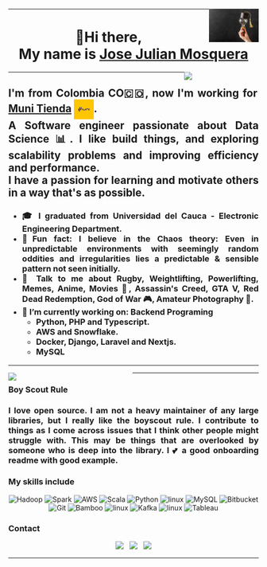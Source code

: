 <a href="https://github.com/JoseJulianMosqueraFuli/JoseJulianMosqueraFuli/blob/main/images/learn-ligth.png"> <img height="auto" width="100" align='right' border-radius="50%" src="https://github.com/JoseJulianMosqueraFuli/JoseJulianMosqueraFuli/blob/main/images/learn-ligth.png"></a>

---

<h1 align="center">👋Hi there,<br>My name is <a href="https://www.linkedin.com/in/jose-julian-mosquera-fuli/">Jose Julian Mosquera</a></h1>
<p>
  <a href="https://media-exp1.licdn.com/dms/image/C5603AQFs2YztVmWJLQ/profile-displayphoto-shrink_800_800/0/1633187862495?e=1672876800&v=beta&t=T8nZpP-WZwjcPUkM0iPP2EiXwu03-znaXujAhK9G63M"><img width="150" align='right' src="https://media-exp1.licdn.com/dms/image/C5603AQFs2YztVmWJLQ/profile-displayphoto-shrink_800_800/0/1633187862495?e=1672876800&v=beta&t=T8nZpP-WZwjcPUkM0iPP2EiXwu03-znaXujAhK9G63M"></a>
</p>

---

<h2 align="justify">I'm from Colombia CO🇨🇴, now I'm working for <a href=https://munitienda.com/> Muni Tienda</a>
<a href="https://github.com/JoseJulianMosqueraFuli/JoseJulianMosqueraFuli/blob/main/images/MuniLogo.png"><img width="40" align='center' src="https://github.com/JoseJulianMosqueraFuli/JoseJulianMosqueraFuli/blob/main/images/MuniLogo.png"></a>.<br>A Software engineer passionate about Data Science 📊. I like build things, and exploring scalability problems and improving efficiency and performance.<br>
I have a passion for learning and motivate others in a way that's as possible.<br> </h2>
<h3 align="justify">
    <ul type="A">
        <li>🎓 I graduated from Universidad del Cauca - Electronic Engineering Department.</li>
        <li>🥸Fun fact:</b> I believe in the <b>Chaos theory</b>: Even in unpredictable environments with seemingly random oddities and irregularities lies a predictable & sensible pattern not seen initially.</li>
        <li>💬 Talk to me about Rugby, Weightlifting, Powerlifting, Memes, Anime, Movies 🎥, Assassin's Creed, GTA V, Red Dead Redemption, God of War 🎮, Amateur Photography 📸.
        <li>🔭 I’m currently working on:
 	    Backend Programing
    		<ul>
               <li> Python, PHP and Typescript.
		        <li>AWS and Snowflake.
    		    <li>Docker, Django, Laravel and Nextjs.
		        <li>MySQL
            </ul>
        </li>
        </ul></h3>

  ---

 <p>
  <img width="250" align='left' src="https://www.flaticon.com/free-icon/boy-scout_2733336?term=scout&page=1&position=1&page=1&position=1&related_id=2733336&origin=search">
</p>

--- 
### Boy Scout Rule
<h3 align="justify">I love open source.  I am not a heavy maintainer of any large libraries, but I really like the boyscout rule.  I contribute to things as I come across issues that I think other people might struggle with.  This may be things that are overlooked by someone who is deep into the library.  I 💕 a good onboarding readme with good example.</h3

---

### My skills include

<p align="center">
	<img title="Hadoop" alt="Hadoop" src="https://raw.githubusercontent.com/Thomas-George-T/Thomas-George-T/master/assets/hadoop.svg" width="70" height="40" />
	<img title="Spark" alt="Spark" src="https://raw.githubusercontent.com/Thomas-George-T/Thomas-George-T/master/assets/apache_spark.svg" width="80" height="50" />
	<img title="AWS" alt="AWS" src="https://raw.githubusercontent.com/Thomas-George-T/Thomas-George-T/master/assets/aws.svg" width="60" height="40" />
	<img title="Scala" alt="Scala" src="https://raw.githubusercontent.com/Thomas-George-T/Thomas-George-T/master/assets/scala.svg" width="40" height="40" />
	<img title="Python" alt="Python" src="https://raw.githubusercontent.com/Thomas-George-T/Thomas-George-T/master/assets/python.svg" width="40" height="40" />
	<img title="R" alt="linux" src="https://raw.githubusercontent.com/Thomas-George-T/Thomas-George-T/master/assets/r-lang.svg" width="55" />
	<img title="MySQL" alt="MySQL" src="https://raw.githubusercontent.com/Thomas-George-T/Thomas-George-T/master/assets/mysql.svg" width="40" height="40" />
	<img title="Bitbucket" alt="Bitbucket" src="https://raw.githubusercontent.com/Thomas-George-T/Thomas-George-T/master/assets/bitbucket.svg" height="40" />
	<img title="Git" alt="Git" src="https://raw.githubusercontent.com/Thomas-George-T/Thomas-George-T/master/assets/git.svg" width="70" height="40" />
	<img title="Bamboo" alt="Bamboo" src="https://raw.githubusercontent.com/Thomas-George-T/Thomas-George-T/master/assets/bamboo.svg" width="40" height="40" />	
	<img title="jira" alt="linux" src="https://raw.githubusercontent.com/Thomas-George-T/Thomas-George-T/master/assets/jira.svg" width="40" />
	<img title="Kafka" alt="Kafka" src="https://raw.githubusercontent.com/Thomas-George-T/Thomas-George-T/master/assets/kafka.svg" width="105" height="40" />
	<img title="linux" alt="linux" src="https://raw.githubusercontent.com/Thomas-George-T/Thomas-George-T/master/assets/linux-tux.svg" width="40" />	
	<img title="Tableau" alt="Tableau" src="https://raw.githubusercontent.com/Thomas-George-T/Thomas-George-T/master/assets/tableau.svg" width="200" />
</p>

### Contact

<p align='center'>
<a href="https://dev.to/waylonwalker"><img height="50" src="https://raw.githubusercontent.com/WaylonWalker/WaylonWalker/main/icon/dev.png"></a>&nbsp;&nbsp;
<a href="https://twitter.com/JoseJMosqueraF"><img height="50" src="https://github.com/WaylonWalker/WaylonWalker/blob/main/icon/twitter.png?raw=true"></a>&nbsp;&nbsp;
<a href="https://www.linkedin.com/in/jose-julian-mosquera-fuli/"><img height="50" src="https://github.com/WaylonWalker/WaylonWalker/blob/main/icon/linkedin.png?raw=true"></a>
</p>

---

